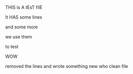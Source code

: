 THIS is A tEsT filE

It HAS some lines

and some more

we use them

to test

WOW

removed the lines
and wrote something new
who
clean file

